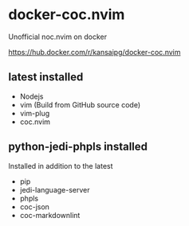 # docker-coc.nvim

Unofficial noc.nvim on docker

https://hub.docker.com/r/kansaipg/docker-coc.nvim

## latest installed

* Nodejs
* vim (Build from GitHub source code)
* vim-plug 
* coc.nvim

##  python-jedi-phpls installed

Installed in addition to the latest

* pip
* jedi-language-server
* phpls
* coc-json
* coc-markdownlint

